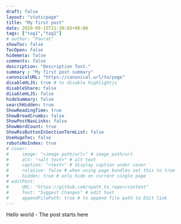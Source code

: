 ```yaml
---
draft: false
layout: "staticpage"
title: "My first post"
date: 2020-09-15T11:30:03+00:00
tags: ["tag1","tag2"]
# author: "Fourat"
showToc: false
TocOpen: false
hidemeta: false
comments: false
description: "Description Text."
summary : "My first post summary"
canonicalURL: "https://canonical.url/to/page"
disableHLJS: true # to disable highlightjs
disableShare: false
disableHLJS: false
hideSummary: false
searchHidden: true
ShowReadingTime: true
ShowBreadCrumbs: false
ShowPostNavLinks: false
ShowWordCount: true
ShowRssButtonInSectionTermList: false
UseHugoToc: false
robotsNoIndex: true
# cover:
#     image: "<image path/url>" # image path/url
#     alt: "<alt text>" # alt text
#     caption: "<text>" # display caption under cover
#     relative: false # when using page bundles set this to true
#     hidden: true # only hide on current single page
# editPost:
#     URL: "https://github.com/<path_to_repo>/content"
#     Text: "Suggest Changes" # edit text
#     appendFilePath: true # to append file path to Edit link
---
```


Hello world - The post starts here